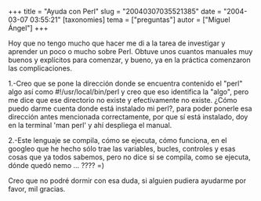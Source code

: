 +++
title = "Ayuda con Perl"
slug = "20040307035521385"
date = "2004-03-07 03:55:21"
[taxonomies]
tema = ["preguntas"]
autor = ["Miguel Ángel"]
+++

Hoy que no tengo mucho que hacer me di a la tarea de investigar y
aprender un poco o mucho sobre Perl. Obtuve unos cuantos manuales muy
buenos y explícitos para comenzar, y bueno, ya en la práctica comenzaron
las complicaciones.

<!-- more -->
1.-Creo que se pone la dirección donde se encuentra contenido el
&quot;perl&quot; algo así como #!/usr/local/bin/perl y creo que eso
identifica la &quot;algo&quot;, pero me dice que ese directorio no
existe y efectivamente no existe. ¿Cómo puedo darme cuenta donde está
instalado mi perl?, para poder ponerle esa dirección antes mencionada
correctamente, por que sí está instalado, doy en la terminal 'man perl'
y ahí despliega el manual.

2.-Este lenguaje se compila, cómo se ejecuta, cómo funciona, en el
googleo que he hecho sólo trae las variables, bucles, controles y esas
cosas que ya todos sabemos, pero no dice si se compila, como se ejecuta,
dónde quedó nemo … ???? =)

Creo que no podré dormir con esa duda, si alguien pudiera ayudarme por
favor, mil gracias.

